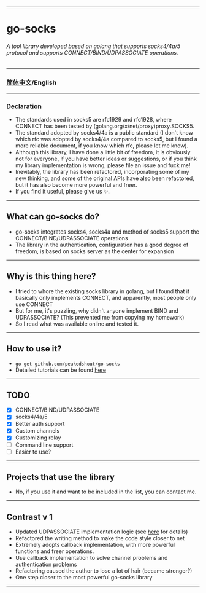 ***
# go-socks
###### *A tool library developed based on golang that supports socks4/4a/5 protocol and supports CONNECT/BIND/UDPASSOCIATE operations.*
***
### [简体中文](./README_CN.md)/English
***
### Declaration
- The standards used in socks5 are rfc1929 and rfc1928, where CONNECT has been tested by (golang.org/x/net/proxy)proxy.SOCKS5.
- The standard adopted by socks4/4a is a public standard (I don't know which rfc was adopted by socks4/4a compared to socks5, but I found a more reliable document, if you know which rfc, please let me know).
- Although this library, I have done a little bit of freedom, it is obviously not for everyone, if you have better ideas or suggestions, or if you think my library implementation is wrong, please file an issue and fuck me!
- Inevitably, the library has been refactored, incorporating some of my new thinking, and some of the original APIs have also been refactored, but it has also become more powerful and freer.
- If you find it useful, please give us ✨.
***
## What can go-socks do?
- go-socks integrates socks4, socks4a and method of socks5 support the CONNECT/BIND/UDPASSOCIATE operations
- The library in the authentication, configuration has a good degree of freedom, is based on socks server as the center for expansion
***
## Why is this thing here?
- I tried to whore the existing socks library in golang, but I found that it basically only implements CONNECT, and apparently, most people only use CONNECT
- But for me, it's puzzling, why didn't anyone implement BIND and UDPASSOCIATE? (This prevented me from copying my homework)
- So I read what was available online and tested it.
***
## How to use it?
- ``go get github.com/peakedshout/go-socks``
- Detailed tutorials can be found [here](./_examples)
***
## TODO
- [x] CONNECT/BIND/UDPASSOCIATE
- [x] socks4/4a/5
- [x] Better auth support
- [x] Custom channels
- [x] Customizing relay
- [ ] Command line support
- [ ] Easier to use?
***
## Projects that use the library
- No, if you use it and want to be included in the list, you can contact me.
***
## Contrast v 1
- Updated UDPASSOCIATE implementation logic (see [here](https://github.com/peakedshout/go-pandorasbox/tree/master/xnet/proxy/socks) for details)
- Refactored the writing method to make the code style closer to net
- Extremely adopts callback implementation, with more powerful functions and freer operations.
- Use callback implementation to solve channel problems and authentication problems
- Refactoring caused the author to lose a lot of hair (became stronger?)
- One step closer to the most powerful go-socks library
***